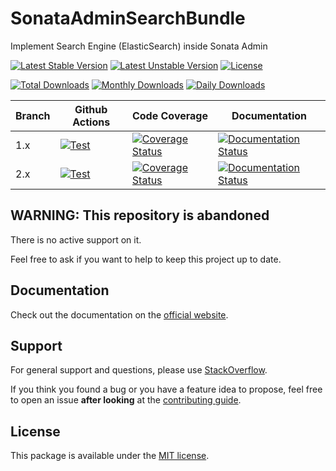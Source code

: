 <!--
DO NOT EDIT THIS FILE!

It's auto-generated by sonata-project/dev-kit package.
-->

# SonataAdminSearchBundle

Implement Search Engine (ElasticSearch) inside Sonata Admin

[![Latest Stable Version](https://poser.pugx.org/sonata-project/admin-search-bundle/v/stable)](https://packagist.org/packages/sonata-project/admin-search-bundle)
[![Latest Unstable Version](https://poser.pugx.org/sonata-project/admin-search-bundle/v/unstable)](https://packagist.org/packages/sonata-project/admin-search-bundle)
[![License](https://poser.pugx.org/sonata-project/admin-search-bundle/license)](https://packagist.org/packages/sonata-project/admin-search-bundle)

[![Total Downloads](https://poser.pugx.org/sonata-project/admin-search-bundle/downloads)](https://packagist.org/packages/sonata-project/admin-search-bundle)
[![Monthly Downloads](https://poser.pugx.org/sonata-project/admin-search-bundle/d/monthly)](https://packagist.org/packages/sonata-project/admin-search-bundle)
[![Daily Downloads](https://poser.pugx.org/sonata-project/admin-search-bundle/d/daily)](https://packagist.org/packages/sonata-project/admin-search-bundle)

Branch | Github Actions | Code Coverage | Documentation |
------ | -------------- | ------------- | ------------- |
1.x    | [![Test][test_stable_badge]][test_stable_link]     | [![Coverage Status][coverage_stable_badge]][coverage_stable_link]     | [![Documentation Status][documentation_stable_badge]][documentation_stable_link]     |
2.x | [![Test][test_unstable_badge]][test_unstable_link] | [![Coverage Status][coverage_unstable_badge]][coverage_unstable_link] | [![Documentation Status][documentation_unstable_badge]][documentation_unstable_link] |

## WARNING: This repository is abandoned

There is no active support on it.

Feel free to ask if you want to help to keep this project up to date.

## Documentation

Check out the documentation on the [official website](https://docs.sonata-project.org/projects/SonataAdminSearchBundle).

## Support

For general support and questions, please use [StackOverflow](http://stackoverflow.com/questions/tagged/sonata).

If you think you found a bug or you have a feature idea to propose, feel free to open an issue
**after looking** at the [contributing guide](CONTRIBUTING.md).

## License

This package is available under the [MIT license](LICENSE).

[test_stable_badge]: https://github.com/sonata-project/SonataAdminSearchBundle/workflows/Test/badge.svg?branch=1.x
[test_stable_link]: https://github.com/sonata-project/SonataAdminSearchBundle/actions?query=workflow:test+branch:1.x
[test_unstable_badge]: https://github.com/sonata-project/SonataAdminSearchBundle/workflows/Test/badge.svg?branch=2.x
[test_unstable_link]: https://github.com/sonata-project/SonataAdminSearchBundle/actions?query=workflow:test+branch:2.x

[coverage_stable_badge]: https://codecov.io/gh/sonata-project/SonataAdminSearchBundle/branch/1.x/graph/badge.svg
[coverage_stable_link]: https://codecov.io/gh/sonata-project/SonataAdminSearchBundle/branch/1.x
[coverage_unstable_badge]: https://codecov.io/gh/sonata-project/SonataAdminSearchBundle/branch/2.x/graph/badge.svg
[coverage_unstable_link]: https://codecov.io/gh/sonata-project/SonataAdminSearchBundle/branch/2.x

[documentation_stable_badge]: https://readthedocs.org/projects/sonataadminsearchbundle/badge/?version=1.x
[documentation_stable_link]: https://docs.sonata-project.org/projects/SonataAdminSearchBundle/en/1.x/?badge=1.x
[documentation_unstable_badge]: https://readthedocs.org/projects/sonataadminsearchbundle/badge/?version=2.x
[documentation_unstable_link]: https://docs.sonata-project.org/projects/SonataAdminSearchBundle/en/2.x/?badge=2.x
